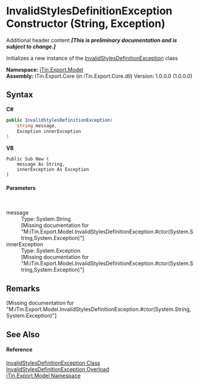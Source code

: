 # InvalidStylesDefinitionException Constructor (String, Exception)
Additional header content _**\[This is preliminary documentation and is subject to change.\]**_

Initializes a new instance of the <a href="cc6ac913-200c-9856-d7e6-447c7434c764">InvalidStylesDefinitionException</a> class

**Namespace:**&nbsp;<a href="ef57ffcc-e95e-b212-5a46-9aa6f5a3511f">iTin.Export.Model</a><br />**Assembly:**&nbsp;iTin.Export.Core (in iTin.Export.Core.dll) Version: 1.0.0.0 (1.0.0.0)

## Syntax

**C#**<br />
``` C#
public InvalidStylesDefinitionException(
	string message,
	Exception innerException
)
```

**VB**<br />
``` VB
Public Sub New ( 
	message As String,
	innerException As Exception
)
```


#### Parameters
&nbsp;<dl><dt>message</dt><dd>Type: System.String<br />\[Missing <param name="message"/> documentation for "M:iTin.Export.Model.InvalidStylesDefinitionException.#ctor(System.String,System.Exception)"\]</dd><dt>innerException</dt><dd>Type: System.Exception<br />\[Missing <param name="innerException"/> documentation for "M:iTin.Export.Model.InvalidStylesDefinitionException.#ctor(System.String,System.Exception)"\]</dd></dl>

## Remarks
\[Missing <remarks> documentation for "M:iTin.Export.Model.InvalidStylesDefinitionException.#ctor(System.String,System.Exception)"\]

## See Also


#### Reference
<a href="cc6ac913-200c-9856-d7e6-447c7434c764">InvalidStylesDefinitionException Class</a><br /><a href="7906e1af-86a0-2834-038a-0ba014865777">InvalidStylesDefinitionException Overload</a><br /><a href="ef57ffcc-e95e-b212-5a46-9aa6f5a3511f">iTin.Export.Model Namespace</a><br />